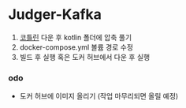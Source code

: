 # Judger-Kafka

1. [코틀린](https://github.com/JetBrains/kotlin/releases/download/v1.5.10/kotlin-compiler-1.5.10.zip) 다운 후 kotlin 폴더에 압축 풀기
2. docker-compose.yml 볼륨 경로 수정
3. 빌드 후 실행 혹은 도커 허브에서 다운 후 실행

### odo
- 도커 허브에 이미지 올리기 (작업 마무리되면 올릴 예정)
